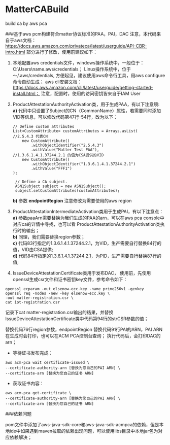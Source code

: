 # MatterCABuild
build ca by aws pca

###基于aws pcm构建符合matter协议标准的PAA，PAI，DAC
注意，本代码来自于aws文档：
https://docs.aws.amazon.com/privateca/latest/userguide/API-CBR-intro.html
部分进行了修改，使用前建议如下：
1. 本地配置aws credentials文件，windows操作系统中，一般位于：C:\Users\name\.aws\credentials；
Linux操作系统中，位于～/.aws/credentials, 方便起见，建议使用aws命令行工具，用aws configure命令自动生成；
   aws cli安装文档：https://docs.aws.amazon.com/cli/latest/userguide/getting-started-install.html；
   注意，配置时，使用的访问密钥皆来自于IAM User
2. ProductAttestationAuthorityActivation类，用于生成PAA，有以下注意项:  
   __a)__ 代码中只设置了Subject的CN（CommonName）属性，若需要同时添加VID等信息，可以修改代码第47行-54行，改为以下：  
   ```
   // Define custom attributes
   List<CustomAttribute> customAttributes = Arrays.asList(
   //2.5.4.3 代表CN
       new CustomAttribute()
           .withObjectIdentifier("2.5.4.3")
           .withValue("Matter Test PAA"),
   //1.3.6.1.4.1.37244.2.1 的值为CSA提供的VID
       new CustomAttribute()
           .withObjectIdentifier("1.3.6.1.4.1.37244.2.1")
           .withValue("FFF1")
   );

    // Define a CA subject.
    ASN1Subject subject = new ASN1Subject();
    subject.setCustomAttributes(customAttributes);
   ```
   __b)__ 参数 **endpointRegion** 注意修改为需要使用的aws region  


3. ProductAttestationIntermediateActivation类用于生成PAI，有以下注意点：  
   __a)__ 参数paaArn需要替换为我们生成的PAA的arn，可以在aws pca console中对应ca的详情中寻找，也可以看
   ProductAttestationAuthorityActivation类执行时的输出；  
   __b)__ 同理，我们需要替换region参数；  
   __c)__ 代码83行指定的1.3.6.1.4.1.37244.2.1，为VID，生产需要自行替换84行的值，VID由CSA提供;  
   __d)__ 代码84行指定的1.3.6.1.4.1.37244.2.1，为PID，生产需要自行替换87行的值;
   
4. IssueDeviceAttestationCertificate类用于发布DAC， 使用前，先使用openssl生成csr文件和证书密钥key文件，参考命令如下：
```
openssl ecparam -out elsenow-ecc.key -name prime256v1 -genkey
openssl req -nodes -new -key elsenow-ecc.key \
-out matter-registration.csr \
cat iot-registration.csr
```

记录下cat matter-registration.csr输出的结果，并替换IssueDeviceAttestationCertificate类中代码第94行的strCSR参数的值；

替换代码76行region参数，endpointRegion
替换代码91行PAI的ARN，PAI ARN在生成时会打印，也可以在ACM PCA控制台查询；
执行代码后，会打印DAC的arn；

* 等待证书发布完成：
```
aws acm-pca wait certificate-issued \
--certificate-authority-arn [替换为您自己的PAI ARN] \
--certificate-arn [替换为您自己的证书 ARN]
```
* 获取证书内容：
```
aws acm-pca get-certificate \
--certificate-authority-arn [替换为您自己的PAI ARN] \
--certificate-arn [替换为您自己的证书 ARN]
```

###依赖问题

pom文件中添加了aws-java-sdk-core和aws-java-sdk-acmpca的依赖，但是本地ide中如果遇到maven拉取的依赖出现问题，可以使用libs目录中本地jar包为对应依赖解决；
